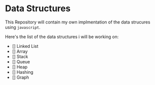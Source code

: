 # Data Structures

This Repository will contain my own implmentation of the data strucures using `javascript`. 

Here's the list of the data structures i will be working on:
- [] Linked List 
- [] Array
- [] Stack
- [] Queue
- [] Heap
- [] Hashing
- [] Graph
